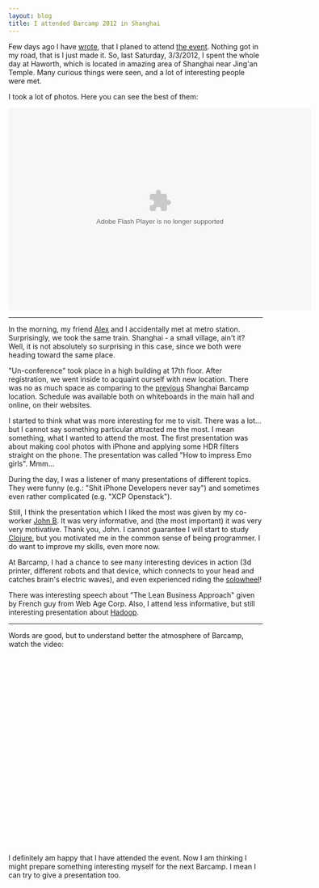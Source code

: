 ```yaml
---
layout: blog
title: I attended Barcamp 2012 in Shanghai 
---
```


Few days ago I have [wrote](http://tronenko.net/2012/02/27/plans-to-visit-barcamp-sh-2012/), that I planed to attend [the event](http://www.techyizu.org/shanghai-barcamp-2012-march-3). Nothing got in my road,  that is I just made it.
So, last Saturday, 3/3/2012, I spent the whole day at Haworth, which is located in amazing area of Shanghai near Jing'an Temple.
Many curious things were seen, and a lot of interesting people were met.

I took a lot of photos. Here you can see the best of them:

<embed type="application/x-shockwave-flash" src="https://picasaweb.google.com/s/c/bin/slideshow.swf" width="600" height="400" flashvars="host=picasaweb.google.com&captions=1&hl=ru&feat=flashalbum&RGB=0x000000&feed=https%3A%2F%2Fpicasaweb.google.com%2Fdata%2Ffeed%2Fapi%2Fuser%2F107078042288390309013%2Falbumid%2F5716039130501418321%3Falt%3Drss%26kind%3Dphoto%26hl%3Dru" pluginspage="http://www.macromedia.com/go/getflashplayer"></embed>

---

In the morning, my friend [Alex](http://magazeta.com) and I accidentally met at metro station. Surprisingly, we took the same train. Shanghai - a small village, ain't it? Well, it is not absolutely so surprising in this case, since we both were heading toward the same place.

"Un-conference" took place in a high building at 17th floor. After registration, we went inside to acquaint ourself with new location. There was no as much space as comparing to the [previous](http://mh.malstream.info/notes/176) Shanghai Barcamp location. Schedule was available both on whiteboards in the main hall and online, on their websites. 

I started to think what was more interesting for me to visit. There was a lot... but I cannot say something particular attracted me the most. I mean something, what I wanted to attend the most.
The first presentation was about making cool photos with iPhone and applying some HDR filters straight on the phone. The presentation was called "How to impress Emo girls". Mmm... 

During the day, I was a listener of many presentations of different topics. They were funny (e.g.: "Shit iPhone Developers never say") and sometimes even rather complicated (e.g. "XCP Openstack").

Still, I think the presentation which I liked the most was given by my co-worker [John B](http://biesnecker.com). It was very informative, and (the most important) it was very very motivative. Thank you, John.
I cannot guarantee I will start to study [Clojure](http://en.wikipedia.org/wiki/Clojure), but you motivated me in the common sense of being programmer. I do want to improve my skills, even more now. 

At Barcamp, I had a chance to see many interesting devices in action (3d printer, different robots and that device, which connects to your head and catches brain's electric waves), and even experienced riding the [solowheel](https://picasaweb.google.com/107078042288390309013/03032012ShanghaiBarcamp2012?authkey=Gv1sRgCNaqpb7N2t_peA#5716044294509866034)! 

There was interesting speech about "The Lean Business Approach" given by French guy from Web Age Corp. Also, I attend less informative, but still interesting presentation about [Hadoop](http://en.wikipedia.org/wiki/Hadoop). 

---
Words are good, but to understand better the atmosphere of Barcamp, watch the video: 

<object width="640" height="360"><param name="movie" value="http://www.youtube.com/v/aM1zN07Mrts?version=3&amp;hl=en_US"></param><param name="allowFullScreen" value="true"></param><param name="allowscriptaccess" value="always"></param><embed src="http://www.youtube.com/v/aM1zN07Mrts?version=3&amp;hl=en_US" type="application/x-shockwave-flash" width="640" height="360" allowscriptaccess="always" allowfullscreen="true"></embed></object>
---

I definitely am happy that I have attended the event. Now I am thinking I might prepare something interesting myself for the next Barcamp. I mean I can try to give a presentation too.